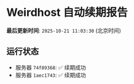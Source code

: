 # Weirdhost 自动续期报告

**最后更新时间**: `2025-10-21 11:03:30` (北京时间)

## 运行状态

- 服务器 `74f89368`: ✅ 续期成功
- 服务器 `1aec1743`: ✅ 续期成功
